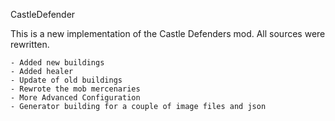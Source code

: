 CastleDefender

This is a new implementation of the Castle Defenders mod. All sources were rewritten.

    - Added new buildings
    - Added healer
    - Update of old buildings
    - Rewrote the mob mercenaries
    - More Advanced Configuration
    - Generator building for a couple of image files and json
